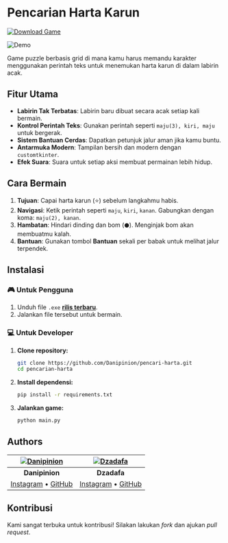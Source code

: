 # Pencarian Harta Karun

[![Download Game](https://img.shields.io/badge/Download-EXE-blue)](...)

![Demo](https://i.imgur.com/MNzdOKa.gif)

Game puzzle berbasis grid di mana kamu harus memandu karakter menggunakan perintah teks untuk menemukan harta karun di dalam labirin acak.

## Fitur Utama

- **Labirin Tak Terbatas**: Labirin baru dibuat secara acak setiap kali bermain.
- **Kontrol Perintah Teks**: Gunakan perintah seperti `maju(3), kiri, maju` untuk bergerak.
- **Sistem Bantuan Cerdas**: Dapatkan petunjuk jalur aman jika kamu buntu.
- **Antarmuka Modern**: Tampilan bersih dan modern dengan `customtkinter`.
- **Efek Suara**: Suara untuk setiap aksi membuat permainan lebih hidup.

## Cara Bermain

1.  **Tujuan**: Capai harta karun (⭐) sebelum langkahmu habis.
2.  **Navigasi**: Ketik perintah seperti `maju`, `kiri`, `kanan`. Gabungkan dengan koma: `maju(2), kanan`.
3.  **Hambatan**: Hindari dinding dan bom (`⚫`). Menginjak bom akan membuatmu kalah.
4.  **Bantuan**: Gunakan tombol **Bantuan** sekali per babak untuk melihat jalur terpendek.

## Instalasi

### 🎮 Untuk Pengguna

1.  Unduh file `.exe` **[rilis terbaru](...)**.
2.  Jalankan file tersebut untuk bermain.

### 💻 Untuk Developer

1.  **Clone repository:**
    ```bash
    git clone https://github.com/Danipinion/pencari-harta.git
    cd pencarian-harta
    ```
2.  **Install dependensi:**
    ```bash
    pip install -r requirements.txt
    ```
3.  **Jalankan game:**
    ```bash
    python main.py
    ```

## Authors

| [![Danipinion][danipinion-img]][danipinion-gh] | [![Dzadafa][dzadafa-img]][dzadafa-gh] |
|:---:|:---:|
| **Danipinion** | **Dzadafa** |
| [Instagram][danipinion-in] • [GitHub][danipinion-gh] | [Instagram][dzadafa-in] • [GitHub][dzadafa-gh] |

[danipinion-img]: https://avatars.githubusercontent.com/u/95125524?v=4&s=100
[danipinion-gh]: https://github.com/danipinion
[danipinion-in]: https://www.instagram.com/danipinions

[dzadafa-img]: https://avatars.githubusercontent.com/u/109292709?v=4&s=100
[dzadafa-gh]: https://github.com/dzadafa
[dzadafa-in]: https://www.instagram.com/dzadafa

## Kontribusi

Kami sangat terbuka untuk kontribusi! Silakan lakukan *fork* dan ajukan *pull request*.
